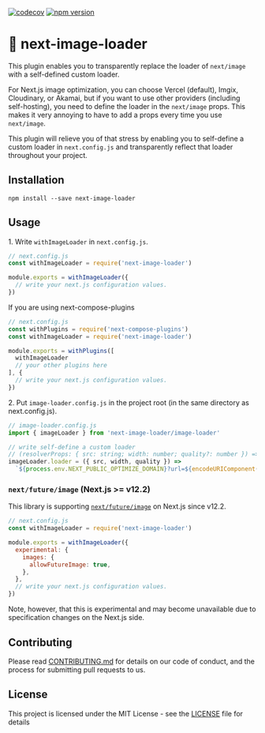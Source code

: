 [![codecov](https://codecov.io/gh/aiji42/next-image-loader/branch/main/graph/badge.svg?token=Y1M1LMIR7E)](https://codecov.io/gh/aiji42/next-image-loader)
[![npm version](https://badge.fury.io/js/next-image-loader.svg)](https://badge.fury.io/js/next-image-loader)

# :city_sunrise: next-image-loader

This plugin enables you to transparently replace the loader of `next/image` with a self-defined custom loader.

For Next.js image optimization, you can choose Vercel (default), Imgix, Cloudinary, or Akamai, but if you want to use other providers (including self-hosting), you need to define the loader in the `next/image` props. This makes it very annoying to have to add a props every time you use `next/image`.

This plugin will relieve you of that stress by enabling you to self-define a custom loader in `next.config.js` and transparently reflect that loader throughout your project.

## Installation

```
npm install --save next-image-loader
```

## Usage
1\. Write `withImageLoader` in `next.config.js`.
```js
// next.config.js
const withImageLoader = require('next-image-loader')

module.exports = withImageLoader({
  // write your next.js configuration values.
})
```

If you are using next-compose-plugins
```js
// next.config.js
const withPlugins = require('next-compose-plugins')
const withImageLoader = require('next-image-loader')

module.exports = withPlugins([
  withImageLoader
  // your other plugins here
], {
  // write your next.js configuration values.  
})
```

2\. Put `image-loader.config.js` in the project root (in the same directory as next.config.js).
```js
// image-loader.config.js
import { imageLoader } from 'next-image-loader/image-loader'

// write self-define a custom loader
// (resolverProps: { src: string; width: number; quality?: number }) => string
imageLoader.loader = ({ src, width, quality }) => 
  `${process.env.NEXT_PUBLIC_OPTIMIZE_DOMAIN}?url=${encodeURIComponent(src)}&w=${Math.min(width, 1080)}&q=${quality || 75}`
```

### `next/future/image` (Next.js >= v12.2)

This library is supporting [`next/future/image`](https://nextjs.org/docs/api-reference/next/future/image) on Next.js since v12.2.

```js
// next.config.js
const withImageLoader = require('next-image-loader')

module.exports = withImageLoader({
  experimental: {
    images: {
      allowFutureImage: true,
    },
  },
  // write your next.js configuration values.
})
```

Note, however, that this is experimental and may become unavailable due to specification changes on the Next.js side.

## Contributing
Please read [CONTRIBUTING.md](https://github.com/aiji42/next-image-loader/blob/main/CONTRIBUTING.md) for details on our code of conduct, and the process for submitting pull requests to us.

## License
This project is licensed under the MIT License - see the [LICENSE](https://github.com/aiji42/next-image-loader/blob/main/LICENSE) file for details
